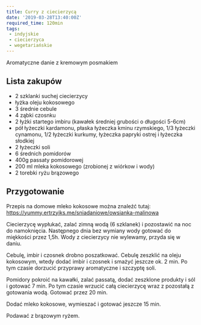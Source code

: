 ```yaml
---
title: Curry z ciecierzycą
date: '2019-03-28T13:40:00Z'
required_time: 120min
tags:
 - indyjskie
 - ciecierzyca
 - wegetariańskie
---
```


Aromatyczne danie z kremowym posmakiem

<!---- splitter ---->

## Lista zakupów

- 2 szklanki suchej ciecierzycy
- łyżka oleju kokosowego
- 3 średnie cebule
- 4 ząbki czosnku
- 2 łyżki startego imbiru (kawałek średniej grubości o długości 5-6cm)
- pół łyżeczki kardamonu, płaska łyżeczka kminu rzymskiego, 1/3 łyżeczki cynamonu, 1/2 łyżeczki kurkumy, łyżeczka papryki ostrej i łyżeczka słodkiej
- 2 łyżeczki soli
- 6 średnich pomidorów
- 400g passaty pomidorowej
- 200 ml mleka kokosowego (zrobionej z wiórkow i wody)
- 2 torebki ryżu brązowego

<!---- splitter ---->

## Przygotowanie

Przepis na domowe mleko kokosowe można znaleźć tutaj:
https://yummy.ertrzyiks.me/sniadaniowe/owsianka-malinowa

Ciecierzycę wypłukać, zalać zimną wodą (6 szklanek) i pozostawić na noc do namoknięcia.
Następnego dnia bez wymiany wody gotować do miękkości przez 1,5h.
Wody z ciecierzycy nie wylewamy, przyda się w daniu.

Cebulę, imbir i czosnek drobno poszatkować. Cebulę zeszklić na oleju kokosowym, wtedy dodać imbir i czosnek i smażyć jeszcze ok. 2 min. Po tym czasie dorzucić przyprawy aromatyczne i szczyptę soli.

Pomidory pokroić na kawałki, zalać passatą, dodać zeszklone produkty i  sól i gotować 7 min. Po tym czasie wrzucić całą ciecierzycę wraz z pozostałą z gotowania wodą. Gotować przez 20 min.

Dodać mleko kokosowe, wymieszać i gotować jeszcze 15 min.

Podawać z brązowym ryżem.

